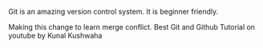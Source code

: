 Git is an amazing version control system.
It is beginner friendly.

Making this change to learn merge conflict.
Best Git and Github Tutorial on youtube by Kunal Kushwaha
